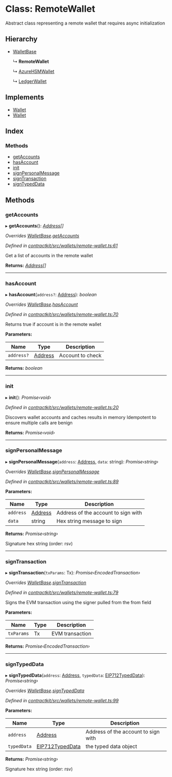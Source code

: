 # Class: RemoteWallet

Abstract class representing a remote wallet that requires async initialization

## Hierarchy

* [WalletBase](_wallets_wallet_.walletbase.md)

  ↳ **RemoteWallet**

  ↳ [AzureHSMWallet](_wallets_azure_hsm_wallet_.azurehsmwallet.md)

  ↳ [LedgerWallet](_wallets_ledger_wallet_.ledgerwallet.md)

## Implements

* [Wallet](../interfaces/_wallets_wallet_.wallet.md)
* [Wallet](../interfaces/_wallets_wallet_.wallet.md)

## Index

### Methods

* [getAccounts](_wallets_remote_wallet_.remotewallet.md#getaccounts)
* [hasAccount](_wallets_remote_wallet_.remotewallet.md#hasaccount)
* [init](_wallets_remote_wallet_.remotewallet.md#init)
* [signPersonalMessage](_wallets_remote_wallet_.remotewallet.md#signpersonalmessage)
* [signTransaction](_wallets_remote_wallet_.remotewallet.md#signtransaction)
* [signTypedData](_wallets_remote_wallet_.remotewallet.md#signtypeddata)

## Methods

###  getAccounts

▸ **getAccounts**(): *[Address](../modules/_base_.md#address)[]*

*Overrides [WalletBase](_wallets_wallet_.walletbase.md).[getAccounts](_wallets_wallet_.walletbase.md#getaccounts)*

*Defined in [contractkit/src/wallets/remote-wallet.ts:61](https://github.com/celo-org/celo-monorepo/blob/master/packages/contractkit/src/wallets/remote-wallet.ts#L61)*

Get a list of accounts in the remote wallet

**Returns:** *[Address](../modules/_base_.md#address)[]*

___

###  hasAccount

▸ **hasAccount**(`address?`: [Address](../modules/_base_.md#address)): *boolean*

*Overrides [WalletBase](_wallets_wallet_.walletbase.md).[hasAccount](_wallets_wallet_.walletbase.md#hasaccount)*

*Defined in [contractkit/src/wallets/remote-wallet.ts:70](https://github.com/celo-org/celo-monorepo/blob/master/packages/contractkit/src/wallets/remote-wallet.ts#L70)*

Returns true if account is in the remote wallet

**Parameters:**

Name | Type | Description |
------ | ------ | ------ |
`address?` | [Address](../modules/_base_.md#address) | Account to check  |

**Returns:** *boolean*

___

###  init

▸ **init**(): *Promise‹void›*

*Defined in [contractkit/src/wallets/remote-wallet.ts:20](https://github.com/celo-org/celo-monorepo/blob/master/packages/contractkit/src/wallets/remote-wallet.ts#L20)*

Discovers wallet accounts and caches results in memory
Idempotent to ensure multiple calls are benign

**Returns:** *Promise‹void›*

___

###  signPersonalMessage

▸ **signPersonalMessage**(`address`: [Address](../modules/_base_.md#address), `data`: string): *Promise‹string›*

*Overrides [WalletBase](_wallets_wallet_.walletbase.md).[signPersonalMessage](_wallets_wallet_.walletbase.md#signpersonalmessage)*

*Defined in [contractkit/src/wallets/remote-wallet.ts:89](https://github.com/celo-org/celo-monorepo/blob/master/packages/contractkit/src/wallets/remote-wallet.ts#L89)*

**Parameters:**

Name | Type | Description |
------ | ------ | ------ |
`address` | [Address](../modules/_base_.md#address) | Address of the account to sign with |
`data` | string | Hex string message to sign |

**Returns:** *Promise‹string›*

Signature hex string (order: rsv)

___

###  signTransaction

▸ **signTransaction**(`txParams`: Tx): *Promise‹EncodedTransaction›*

*Overrides [WalletBase](_wallets_wallet_.walletbase.md).[signTransaction](_wallets_wallet_.walletbase.md#signtransaction)*

*Defined in [contractkit/src/wallets/remote-wallet.ts:79](https://github.com/celo-org/celo-monorepo/blob/master/packages/contractkit/src/wallets/remote-wallet.ts#L79)*

Signs the EVM transaction using the signer pulled from the from field

**Parameters:**

Name | Type | Description |
------ | ------ | ------ |
`txParams` | Tx | EVM transaction  |

**Returns:** *Promise‹EncodedTransaction›*

___

###  signTypedData

▸ **signTypedData**(`address`: [Address](../modules/_base_.md#address), `typedData`: [EIP712TypedData](../interfaces/_utils_sign_typed_data_utils_.eip712typeddata.md)): *Promise‹string›*

*Overrides [WalletBase](_wallets_wallet_.walletbase.md).[signTypedData](_wallets_wallet_.walletbase.md#signtypeddata)*

*Defined in [contractkit/src/wallets/remote-wallet.ts:99](https://github.com/celo-org/celo-monorepo/blob/master/packages/contractkit/src/wallets/remote-wallet.ts#L99)*

**Parameters:**

Name | Type | Description |
------ | ------ | ------ |
`address` | [Address](../modules/_base_.md#address) | Address of the account to sign with |
`typedData` | [EIP712TypedData](../interfaces/_utils_sign_typed_data_utils_.eip712typeddata.md) | the typed data object |

**Returns:** *Promise‹string›*

Signature hex string (order: rsv)
